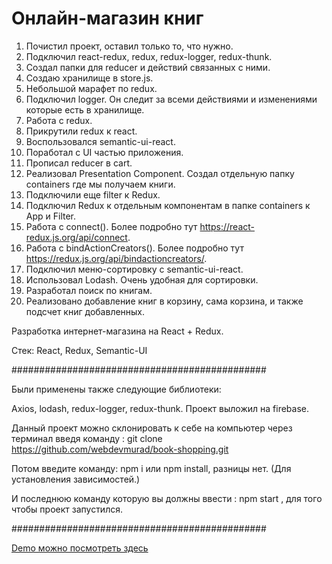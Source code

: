 # Онлайн-магазин книг

1. Почистил проект, оставил только то, что нужно.
2. Подключил react-redux, redux, redux-logger, redux-thunk.
3. Создал папки для reducer и действий связанных с ними.
4. Создаю хранилище в store.js.
5. Небольшой марафет по redux.
6. Подключил logger. Он следит за всеми действиями и изменениями которые есть в хранилище.
7. Работа с redux.
8. Прикрутили redux к react.
9. Воспользовался semantic-ui-react.
10. Поработал с UI частью приложения.
11. Прописал reducer в cart.
12. Реализовал Presentation Component. Создал отдельную папку containers где мы получаем книги.
13. Подключили еще filter к Redux.
14. Подключил Redux к отдельным компонентам в папке containers к App и Filter.
15. Работа с connect(). Более подробно тут https://react-redux.js.org/api/connect.
16. Работа с bindActionCreators(). Более подробно тут https://redux.js.org/api/bindactioncreators/.
17. Подключил меню-сортировку с semantic-ui-react.
18. Использовал Lodash. Очень удобная для сортировки.
19. Разработал поиск по книгам.
20. Реализовано добавление книг в корзину, сама корзина, и также подсчет книг добавленных.

Разработка интернет-магазина на React + Redux.

Стек: React, Redux, Semantic-UI

##############################################

Были применены также следующие библиотеки:

Axios, lodash, redux-logger, redux-thunk. Проект выложил на firebase.

Данный проект можно склонировать к себе на компьютер через терминал введя команду : git clone https://github.com/webdevmurad/book-shopping.git

Потом введите команду: npm i или npm install, разницы нет. (Для установления зависимостей.)

И последнюю команду которую вы должны ввести : npm start , для того чтобы проект запустился.

##############################################

[Demo можно посмотреть здесь ](https://onlinestore-48e8b.firebaseapp.com/)
